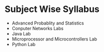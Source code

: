 # Subject Wise Syllabus

- Advanced Probablity and Statistics
- Conputer Networks Labs
- Java Lab
- Microprocessor and Microcontrollers Lab
- Python Lab
